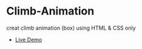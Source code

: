 # Climb-Animation

creat climb animation (box) using HTML & CSS only

- [Live Demo](https://mohamedyahia831.github.io/Climb-Animation/)
